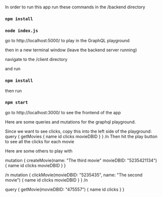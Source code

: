 In order to run this app run these commands in the /backend directory

### `npm install`

### `node index.js`

go to
http://localhost:5000/
to play in the GraphQL playground

then in a new terminal window (leave the backend server running)

navigate to the /client directory

and run

### `npm install`

then run

### `npm start`

go to
http://localhost:3000/
to see the frontend of the app

Here are some queries and mutations for the graphql playground.

Since we want to see clicks, copy this into the left side of the playground:
query {
  getMovies {
    name
    id
    clicks
    movieDBID
  }
}
/n
Then hit the play button to see all the clicks for each movie

Here are some others to play with

mutation {
  createMovie(name: "The third movie" movieDBID: "5235421134") {
    name
    id
    clicks
    movieDBID
  }
}

/n
mutation {
  clickMovie(movieDBID: "5235435", name: "The second movie") {
    name
    id
    clicks
    movieDBID
  }
}
/n

query {
  getMovie(movieDBID: "475557") {
    name
    id
    clicks
  }
}
